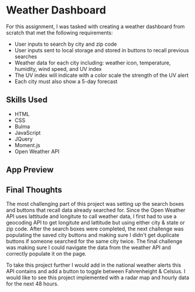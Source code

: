 # Weather Dashboard

For this assignment, I was tasked with creating a weather dashboard from scratch that met the following requirements:

- User inputs to search by city and zip code
- User inputs sent to local storage and stored in buttons to recall previous searches
- Weather data for each city including: weather icon, temperature, humidity, wind speed, and UV index
- The UV index will indicate with a color scale the strength of the UV alert
- Each city must also show a 5-day forecast

## Skills Used

- HTML
- CSS
- Bulma
- JavaScript
- JQuery
- Moment.js
- Open Weather API

## App Preview


## Final Thoughts

The most challenging part of this project was setting up the search boxes and buttons that recall data already searched for. Since the Open Weather API uses lattitude and longitute to call weather data, I first had to use a geocoding API to get longitute and lattitude but using either city & state or zip code. After the search boxes were completed, the next challenge was populating the saved city buttons and making sure I didn't get duplicate buttons if someone searched for the same city twice. The final challenge was making sure I could navigate the data from the weather API and correctly populate it on the page. 

To take this project further I would add in the national weather alerts this API contains and add a button to toggle between Fahrenheight & Celsius. I would like to see this project implemented with a radar map and hourly data for the next 48 hours. 